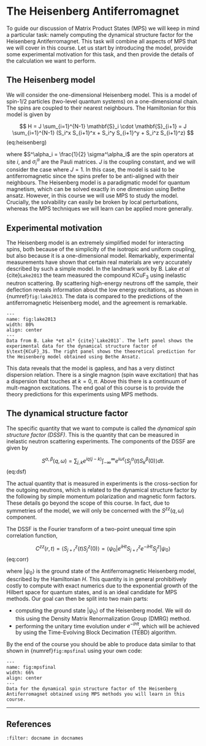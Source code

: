 # The Heisenberg Antiferromagnet

To guide our discussion of Matrix Product States (MPS) we will keep in mind a particular task: namely computing the dynamical structure factor for the Heisenberg Antiferromagnet. This task will combine all aspects of MPS that we will cover in this course. Let us start by introducing the model, provide some experimental motivation for this task, and then provide the details of the calculation we want to perform.

## The Heisenberg model

We will consider the one-dimensional Heisenberg model. This is a model of spin-1/2 particles (two-level quantum systems) on a one-dimensional chain. The spins are coupled to their nearest neighbours. The Hamiltonian for this model is given by

$$
H = J \sum_{i=1}^{N-1} \mathbf{S}_i \cdot \mathbf{S}_{i+1} = J \sum_{i=1}^{N-1} (S_i^x S_{i+1}^x + S_i^y S_{i+1}^y + S_i^z S_{i+1}^z)
$$ (eq:heisenberg)

where $S^\alpha_i = \frac{1}{2} \sigma^\alpha_i$ are the spin operators at site $i$, and $\sigma^\alpha_i$ are the Pauli matrices. $J$ is the coupling constant, and we will consider the case where $J=1$. In this case, the model is said to be antiferromagnetic since the spins prefer to be anti-aligned with their neighbours. The Heisenberg model is a paradigmatic model for quantum magnetism, which can be solved exactly in one dimension using Bethe ansatz. However, in this course we will use MPS to study the model. Crucially, the solvability can easily be broken by local perturbations, whereas the MPS techniques we will learn can be applied more generally.

## Experimental motivation

The Heisenberg model is an extremely simplified model for interacting spins, both because of the simplicity of the isotropic and uniform coupling, but also because it is a one-dimensional model. Remarkably, experimental measurements have shown that certain real materials are very accurately described by such a simple model. In the landmark work by B. Lake *et al* {cite}`Lake2013` the team measured the compound $\text{KCuF}_3$ using inelastic neutron scattering. By scattering high-energy neutrons off the sample, their deflection reveals information about the low energy excitations, as shown in {numref}`fig:lake2013`. The data is compared to the predictions of the antiferromagnetic Heisenberg model, and the agreement is remarkable. 

```{figure} ../../images/AFH_experiment.png
---
name: fig:lake2013
width: 80%
align: center
---
Data from B. Lake *et al* {cite}`Lake2013`. The left panel shows the experimental data for the dynamical structure factor of $\text{KCuF}_3$. The right panel shows the theoretical prediction for the Heisenberg model obtained using Bethe Ansatz.
```

This data reveals that the model is gapless, and has a very distinct dispersion relation. There is a single magnon (spin wave excitation) that has a dispersion that touches at $k=0, \pi$. Above this there is a continuum of mult-magnon excitations. The end goal of this course is to provide the theory predictions for this experiments using MPS methods.

## The dynamical structure factor

The specific quantity that we want to compute is called the *dynamical spin structure factor (DSSF)*. This is the quantity that can be measured in inelastic neutron scattering experiments. The components of the DSSF are given by

$$
S^{\alpha,\beta}(q, \omega) = \sum_{j,k} e^{iq(j-k)} \int_{-\infty}^{\infty} e^{i\omega t} \langle S^\alpha_j(t) S^\beta_k(0) \rangle dt.
$$ (eq:dsf)

The actual quantity that is measured in experiments is the cross-section for the outgoing neutrons, which is related to the dynamical structure factor by the following by simple momentum polarization and magnetic form factors. These details go beyond the scope of this course. In fact, due to symmetries of the model, we will only be concerned with the $S^{zz}(q, \omega)$ component.

The DSSF is the Fourier transform of a two-point unequal time spin correlation function,

$$
C^{zz}(r, t) = \langle S^z_{j+r}(t) S^z_{j}(0) \rangle = \langle \psi_0 | e^{iHt} S^z_{j+r} e^{-iHt} S^z_{j} | \psi_0 \rangle
$$ (eq:corr)

where $|\psi_0\rangle$ is the ground state of the Antiferromagnetic Heisenberg model, described by the Hamiltonian $H$. This quantity is in general prohibitively costly to compute with exact numerics due to the exponential growth of the Hilbert space for quantum states, and is an ideal candidate for MPS methods.
Our goal can then be split into two main parts: 
* computing the ground state $|\psi_0\rangle$ of the Heisenberg model. We will do this using the Density Matrix Renormalization Group (DMRG) method. 
* performing the unitary time evolution under $e^{-iHt}$, which will be achieved by using the Time-Evolving Block Decimation (TEBD) algorithm.


By the end of the course you should be able to produce data similar to that shown in {numref}`fig:mpsfinal` using your own code:

```{figure} ../../images/AFH_MPS_final.png
---
name: fig:mpsfinal
width: 66%
align: center
---
Data for the dynamical spin structure factor of the Heisenberg Antiferromagnet obtained using MPS methods you will learn in this course.
```


---

## References

```{bibliography}
:filter: docname in docnames
```